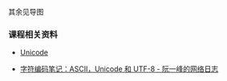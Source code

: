 

其余见导图

### 课程相关资料

- [Unicode](https://www.fileformat.info/info/unicode/)

- [字符编码笔记：ASCII，Unicode 和 UTF-8 - 阮一峰的网络日志](http://www.ruanyifeng.com/blog/2007/10/ascii_unicode_and_utf-8.html)

